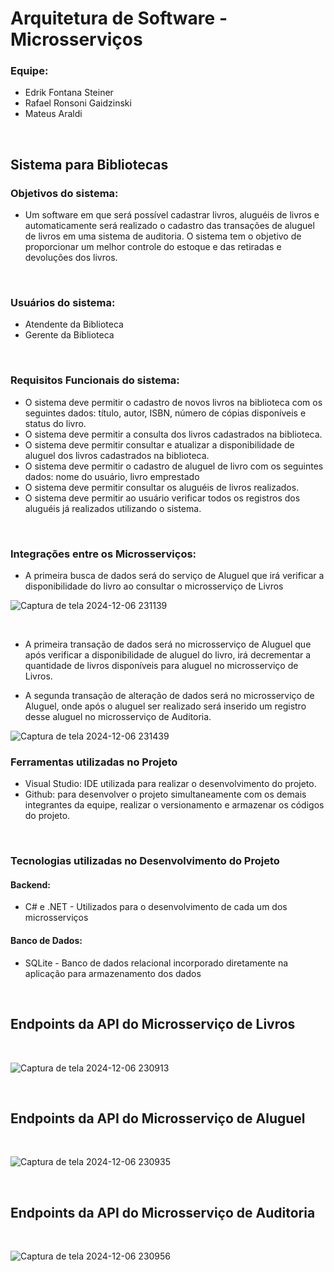 # Arquitetura de Software - Microsserviços 

### Equipe:
- Edrik Fontana Steiner 
- Rafael Ronsoni Gaidzinski
- Mateus Araldi

<br>
  
## Sistema para Bibliotecas

### Objetivos do sistema:
- Um software em que será possível cadastrar livros, aluguéis de livros e
  automaticamente será realizado o cadastro das transações de aluguel de livros
  em uma sistema de auditoria. O sistema tem o objetivo de proporcionar um melhor
  controle do estoque e das retiradas e devoluções dos livros.

<br>

### Usuários do sistema:
- Atendente da Biblioteca
- Gerente da Biblioteca

<br>

### Requisitos Funcionais do sistema:

- O sistema deve permitir o cadastro de novos livros na biblioteca com os seguintes dados:
  título, autor, ISBN, número de cópias disponíveis e status do livro.
- O sistema deve permitir a consulta dos livros cadastrados na biblioteca.
- O sistema deve permitir consultar e atualizar a disponibilidade de aluguel dos livros cadastrados na biblioteca.
- O sistema deve permitir o cadastro de aluguel de livro com os seguintes dados:
  nome do usuário, livro emprestado
- O sistema deve permitir consultar os aluguéis de livros realizados.
- O sistema deve permitir ao usuário verificar todos os registros dos aluguéis já realizados utilizando o sistema.

<br>

### Integrações entre os Microsserviços:

- A primeira busca de dados será do serviço de Aluguel que irá verificar a disponibilidade do livro ao consultar o microsserviço de Livros


![Captura de tela 2024-12-06 231139](https://github.com/user-attachments/assets/eb757a38-32f3-45d0-846a-37443f766e5d)

<br>

- A primeira transação de dados será no microsserviço de Aluguel que após verificar a disponibilidade de aluguel do livro, irá decrementar a
  quantidade de livros disponíveis para aluguel no microsserviço de Livros.

- A segunda transação de alteração de dados será no microsserviço de Aluguel, onde após o aluguel ser realizado será inserido um registro desse aluguel
  no microsserviço de Auditoria.

![Captura de tela 2024-12-06 231439](https://github.com/user-attachments/assets/f3b82360-acda-4a8b-b2a0-d12bf0ede0b2)


### Ferramentas utilizadas no Projeto
- Visual Studio: IDE utilizada para realizar o desenvolvimento do projeto.
- Github: para desenvolver o projeto simultaneamente com os demais integrantes da equipe, realizar o versionamento e armazenar os códigos do projeto.
  
<br>

### Tecnologias utilizadas no Desenvolvimento do Projeto

#### Backend:
- C# e .NET - Utilizados para o desenvolvimento de cada um dos microsserviços

#### Banco de Dados:
- SQLite - Banco de dados relacional incorporado diretamente na aplicação para armazenamento dos dados 

<br>

## Endpoints da API do Microsserviço de Livros
<br>

![Captura de tela 2024-12-06 230913](https://github.com/user-attachments/assets/77336605-8425-4230-b412-daf248b49a85)

<br>

## Endpoints da API do Microsserviço de Aluguel

<br>

![Captura de tela 2024-12-06 230935](https://github.com/user-attachments/assets/11f7c5a0-6150-44ce-beaf-61751a4c4983)

<br>

## Endpoints da API do Microsserviço de Auditoria

<br>

![Captura de tela 2024-12-06 230956](https://github.com/user-attachments/assets/5d150b34-d915-4730-8bde-01cdad4ce185)

<br>
